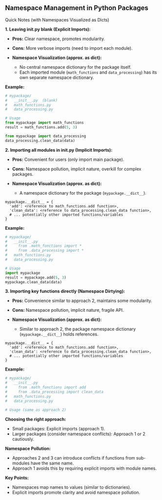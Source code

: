 ## Namespace Management in Python Packages
Quick Notes (with Namespaces Visualized as Dicts)

**1. Leaving __init__.py blank (Explicit Imports):**

* **Pros:** Clear namespace, promotes modularity.
* **Cons:** More verbose imports (need to import each module).
* **Namespace Visualization (approx. as dict):**

  - No central namespace dictionary for the package itself.
  - Each imported module (`math_functions` and `data_processing`) has its own separate namespace dictionary.

**Example:**

```python
# mypackage/
#   __init__.py  (blank)
#   math_functions.py
#   data_processing.py

# Usage
from mypackage import math_functions
result = math_functions.add(5, 3)

from mypackage import data_processing
data_processing.clean_data(data)
```

**2. Importing all modules in __init__.py (Implicit Imports):**

* **Pros:** Convenient for users (only import main package).
* **Cons:** Namespace pollution, implicit nature, overkill for complex packages.
* **Namespace Visualization (approx. as dict):**

  - A namespace dictionary for the package (`mypackage.__dict__`).

```
mypackage.__dict__ = {
  'add': <reference to math_functions.add function>,
  'clean_data': <reference to data_processing.clean_data function>,
  # ... potentially other imported functions/variables
}
```

**Example:**

```python
# mypackage/
#   __init__.py
#     from .math_functions import *
#     from .data_processing import *
#   math_functions.py
#   data_processing.py

# Usage
import mypackage
result = mypackage.add(5, 3)
mypackage.clean_data(data)
```

**3. Importing key functions directly (Namespace Dirtying):**

* **Pros:** Convenience similar to approach 2, maintains some modularity.
* **Cons:** Namespace pollution, implicit nature, fragile API.
* **Namespace Visualization (approx. as dict):**

  - Similar to approach 2, the package namespace dictionary (`mypackage.__dict__`) holds references.

```
mypackage.__dict__ = {
  'add': <reference to math_functions.add function>,
  'clean_data': <reference to data_processing.clean_data function>,
  # ... potentially other imported functions/variables
}
```

**Example:**

```python
# mypackage/
#   __init__.py
#     from .math_functions import add
#     from .data_processing import clean_data
#   math_functions.py
#   data_processing.py

# Usage (same as approach 2)
```

**Choosing the right approach:**

* Small packages: Explicit imports (approach 1).
* Larger packages (consider namespace conflicts): Approach 1 or 2 cautiously.

**Namespace Pollution:**

* Approaches 2 and 3 can introduce conflicts if functions from sub-modules have the same name.
* Approach 1 avoids this by requiring explicit imports with module names.

**Key Points:**

* Namespaces map names to values (similar to dictionaries).
* Explicit imports promote clarity and avoid namespace pollution.